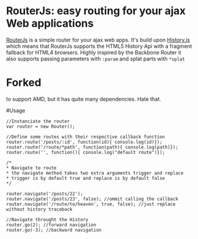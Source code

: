 # RouterJs: easy routing for your ajax Web applications

[RouterJs](http://haithembelhaj.github.com/RouterJs/) is a simple router for your ajax web apps. It's build upon [History.js](https://github.com/balupton/History.js/) which means that RouterJs supports the HTML5 History Api with a fragment fallback for HTML4 browsers. Highly inspired by the Backbone Router it also supports passing parameters with `:param` and splat parts with `*splat`

# Forked

to support AMD, but it has quite many dependencies. Hate that.

#Usage

	//Instanciate the router
	var router = new Router();

	//Define some routes with their respective callback function
	router.route('/posts/:id', function(id){ console.log(id)});
	router.route('/route/*path', function(path){ console.log(path)});
	router.route('', function(){ console.log("default route")});

	/* 
	* Navigate to route
	* the navigate method takes two extra arguments trigger and replace
	* trigger is by default true and replace is by default false
	*/

	router.navigate('/posts/22');
	router.navigate('/posts/23', false); //ommit calling the callback
	router.navigate('/route/to/heaven', true, false); //just replace without history traceback

	//Navigate throught the History
	router.go(2); //forward navigation
	router.go(-3); //backward navigation
